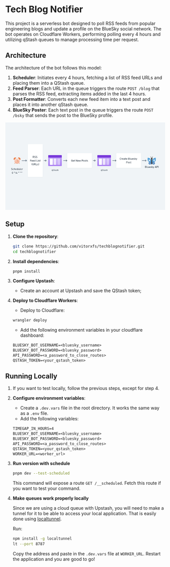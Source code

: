 # Tech Blog Notifier

This project is a serverless bot designed to poll RSS feeds from popular engineering blogs and update a profile on the BlueSky social network. The bot operates on Cloudflare Workers, performing polling every 4 hours and utilizing qStash queues to manage processing time per request.

## Architecture

The architecture of the bot follows this model:

1. **Scheduler**: Initiates every 4 hours, fetching a list of RSS feed URLs and placing them into a QStash queue.
2. **Feed Parser**: Each URL in the queue triggers the route `POST /blog` that parses the RSS feed, extracting items added in the last 4 hours.
3. **Post Formatter**: Converts each new feed item into a text post and places it into another qStash queue.
4. **BlueSky Poster**: Each text post in the queue triggers the route `POST /bsky` that sends the post to the BlueSky profile.

![Schema](/assets/model.png)

## Setup

1. **Clone the repository**:

    ```sh
    git clone https://github.com/vitorxfs/techblognotifier.git
    cd techblognotifier
    ```

2. **Install dependencies**:

    ```sh
    pnpm install
    ```

3. **Configure Upstash**:

    - Create an account at Upstash and save the QStash token;

4. **Deploy to Cloudflare Workers**:

    - Deploy to Cloudflare:

    ```sh
    wrangler deploy
    ```

    - Add the following environment variables in your cloudflare dashboard:

    ```env
    BLUESKY_BOT_USERNAME=<bluesky_username>
    BLUESKY_BOT_PASSWORD=<bluesky_password>
    API_PASSWORD=<a_password_to_close_routes>
    QSTASH_TOKEN=<your_qstash_token>
    ```

## Running Locally

1. If you want to test locally, follow the previous steps, except for step 4.

2. **Configure environment variables**:
    - Create a `.dev.vars` file in the root directory. It works the same way as a `.env` file.
    - Add the following variables:

    ```env
    TIMEGAP_IN_HOURS=4
    BLUESKY_BOT_USERNAME=<bluesky_username>
    BLUESKY_BOT_PASSWORD=<bluesky_password>
    API_PASSWORD=<a_password_to_close_routes>
    QSTASH_TOKEN=<your_qstash_token>
    WORKER_URL=<worker_url>
    ```

3. **Run version with schedule**

    ```sh
    pnpm dev --test-scheduled
    ```

    This command will expose a route `GET /__scheduled`. Fetch this route if you
    want to test your command.

4. **Make queues work properly locally**

    Since we are using a cloud queue with Upstash, you will need to make a tunnel for it to be able to access your local application. That is easily done using [localtunnel](https://theboroer.github.io/localtunnel-www/).

    Run:

    ```sh
    npm install -g localtunnel
    lt --port 8787
    ```

    Copy the address and paste in the `.dev.vars` file at `WORKER_URL`. Restart the application and you are good to go!
